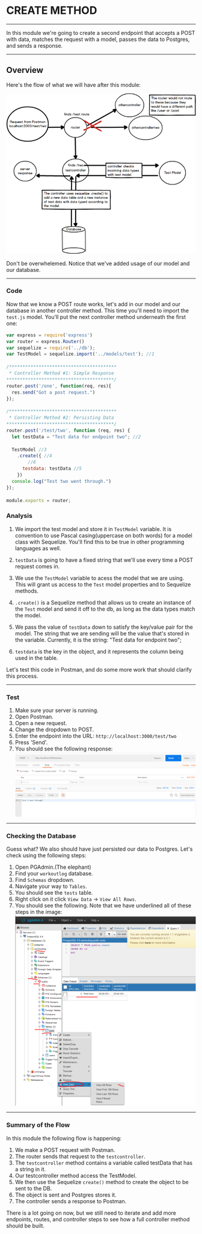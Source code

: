 # CREATE METHOD
---
In this module we're going to create a second endpoint that accepts a POST with data, matches the request with a model, passes the data to Postgres, and sends a response.

<hr />

## Overview
Here's the flow of what we will have after this module:

![screenshot](assets/02-mvc-test-two.png)

Don't be overwhelemed. Notice that we've added usage of our model and our database.

<hr>


### Code
Now that we know a POST route works, let's add in our model and our database in another controller method. This time you'll need to import the `test.js` model. You'll put the next controller method underneath the first one:
```js
var express = require('express')
var router = express.Router()
var sequelize = require('../db');
var TestModel = sequelize.import('../models/test'); //1

/****************************************
 * Controller Method #1: Simple Response
****************************************/
router.post('/one', function(req, res){
  res.send("Got a post request.") 
});

/****************************************
 * Controller Method #2: Persisting Data
****************************************/
router.post('/test/two', function (req, res) {
  let testData = "Test data for endpoint two"; //2

  TestModel //3
    .create({ //4
        //6
      testdata: testData //5
    })
  console.log("Test two went through.")
});

module.exports = router;
```

### Analysis
1. We import the test model and store it in `TestModel` variable. It is convention to use Pascal casing(uppercase on both words) for a model class with Sequelize. You'll find this to be true in other programming languages as well.

2. `testData` is going to have a fixed string that we'll use every time a POST request comes in. 

3. We use the `TestModel` variable to acess the model that we are using. This will grant us access to the `Test` model properties and to Sequelize methods. 

4. `.create()` is a Sequelize method that allows us to create an instance of the `Test` model and send it off to the db, as long as the data types match the model.

5. We pass the value of `testData` down to satisfy the key/value pair for the model. The string that we are sending will be the value that's stored in the variable. Currently, it is the string: "Test data for endpoint two";

6. `testdata` is the key in the object, and it represents the column being used in the table.

Let's test this code in Postman, and do some more work that should clarify this process.


<hr />

### Test
1. Make sure your server is running.
2. Open Postman.
3. Open a new request. 
4. Change the dropdown to POST.
5. Enter the endpoint into the URL: `http://localhost:3000/test/two`
6. Press 'Send'.
7. You should see the following response:
![screenshot](assets/02-postman.PNG)

<hr />

### Checking the Database
Guess what? We also should have just persisted our data to Postgres. Let's check using the following steps:
1. Open PGAdmin.(The elephant)
2. Find your `workoutlog` database.
3. Find `Schemas` dropdown.
4. Navigate your way to `Tables`.
5. You should see the `tests` table.
6. Right click on it click `View Data` -> `View All Rows`.
7. You should see the following. Note that we have underlined all of these steps in the image:
![screenshot](assets/02-pg-admin.PNG)

<hr />

### Summary of the Flow
In this module the following flow is happening:
1. We make a POST request with Postman.
2. The router sends that request to the `testcontroller`.
3. The `testcontroller` method contains a variable called testData that has a string in it.
4. Our testcontroller method access the TestModel.
5. We then use the Sequelize `create()` method to create the object to be sent to the DB.
6. The object is sent and Postgres stores it. 
7. The controller sends a response to Postman.

There is a lot going on now, but we still need to iterate and add more endpoints, routes, and controller steps to see how a full controller method should be built.